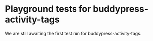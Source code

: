 # Playground tests for buddypress-activity-tags
We are still awaiting the first test run for buddypress-activity-tags.
